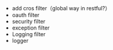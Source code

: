* add cros filter（global way in restful?）
* oauth filter
* security filter
* exception filter
* Logging filter
* logger